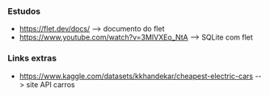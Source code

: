 ### Estudos

- https://flet.dev/docs/ --> documento do flet
- https://www.youtube.com/watch?v=3MIVXEo_NtA --> SQLite com flet


### Links extras

- https://www.kaggle.com/datasets/kkhandekar/cheapest-electric-cars --> site API carros

